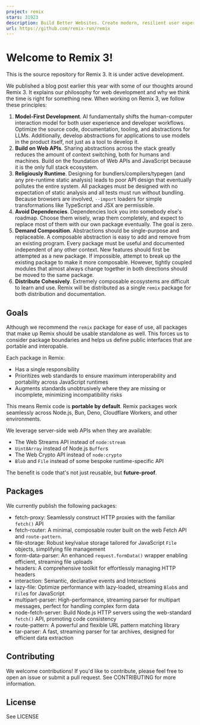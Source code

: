 ```yaml
---
project: remix
stars: 31923
description: Build Better Websites. Create modern, resilient user experiences with web fundamentals.
url: https://github.com/remix-run/remix
---
```


Welcome to Remix 3!
===================

This is the source repository for Remix 3. It is under active development.

We published a blog post earlier this year with some of our thoughts around Remix 3. It explains our philosophy for web development and why we think the time is right for something new. When working on Remix 3, we follow these principles:

1.  **Model-First Development**. AI fundamentally shifts the human-computer interaction model for both user experience and developer workflows. Optimize the source code, documentation, tooling, and abstractions for LLMs. Additionally, develop abstractions for applications to use models in the product itself, not just as a tool to develop it.
2.  **Build on Web APIs**. Sharing abstractions across the stack greatly reduces the amount of context switching, both for humans and machines. Build on the foundation of Web APIs and JavaScript because it is the only full stack ecosystem.
3.  **Religiously Runtime**. Designing for bundlers/compilers/typegen (and any pre-runtime static analysis) leads to poor API design that eventually pollutes the entire system. All packages must be designed with no expectation of static analysis and all tests must run without bundling. Because browsers are involved, `--import` loaders for simple transformations like TypeScript and JSX are permissible.
4.  **Avoid Dependencies**. Dependencies lock you into somebody else's roadmap. Choose them wisely, wrap them completely, and expect to replace most of them with our own package eventually. The goal is zero.
5.  **Demand Composition**. Abstractions should be single-purpose and replaceable. A composable abstraction is easy to add and remove from an existing program. Every package must be useful and documented independent of any other context. New features should first be attempted as a new package. If impossible, attempt to break up the existing package to make it more composable. However, tightly coupled modules that almost always change together in both directions should be moved to the same package.
6.  **Distribute Cohesively**. Extremely composable ecosystems are difficult to learn and use. Remix will be distributed as a single `remix` package for both distribution and documentation.

Goals
-----

Although we recommend the `remix` package for ease of use, all packages that make up Remix should be usable standalone as well. This forces us to consider package boundaries and helps us define public interfaces that are portable and interopable.

Each package in Remix:

-   Has a single responsibility
-   Prioritizes web standards to ensure maximum interoperability and portability across JavaScript runtimes
-   Augments standards unobtrusively where they are missing or incomplete, minimizing incompatibility risks

This means Remix code is **portable by default**. Remix packages work seamlessly across Node.js, Bun, Deno, Cloudflare Workers, and other environments.

We leverage server-side web APIs when they are available:

-   The Web Streams API instead of `node:stream`
-   `Uint8Array` instead of Node.js `Buffer`s
-   The Web Crypto API instead of `node:crypto`
-   `Blob` and `File` instead of some bespoke runtime-specific API

The benefit is code that's not just reusable, but **future-proof**.

Packages
--------

We currently publish the following packages:

-   fetch-proxy: Seamlessly construct HTTP proxies with the familiar `fetch()` API
-   fetch-router: A minimal, composable router built on the web Fetch API and `route-pattern`.
-   file-storage: Robust key/value storage tailored for JavaScript `File` objects, simplifying file management
-   form-data-parser: An enhanced `request.formData()` wrapper enabling efficient, streaming file uploads
-   headers: A comprehensive toolkit for effortlessly managing HTTP headers
-   interaction: Semantic, declarative events and Interactions
-   lazy-file: Optimize performance with lazy-loaded, streaming `Blob`s and `File`s for JavaScript
-   multipart-parser: High-performance, streaming parser for multipart messages, perfect for handling complex form data
-   node-fetch-server: Build Node.js HTTP servers using the web-standard `fetch()` API, promoting code consistency
-   route-pattern: A powerful and flexible URL pattern matching library
-   tar-parser: A fast, streaming parser for tar archives, designed for efficient data extraction

Contributing
------------

We welcome contributions! If you'd like to contribute, please feel free to open an issue or submit a pull request. See CONTRIBUTING for more information.

License
-------

See LICENSE
